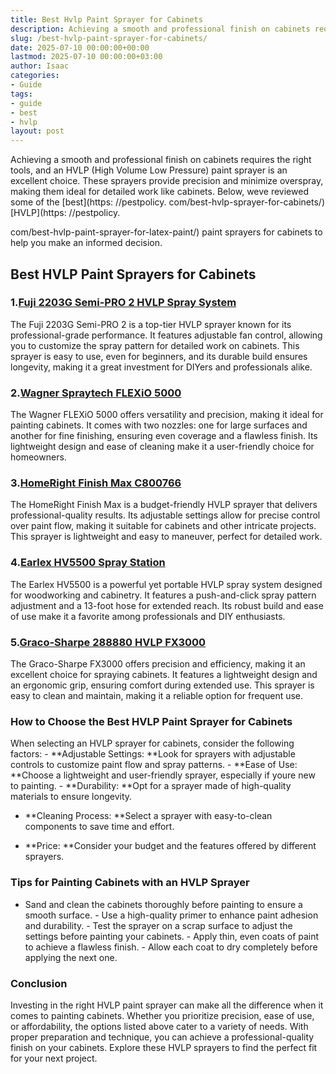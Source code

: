 ```yaml
---
title: Best Hvlp Paint Sprayer for Cabinets
description: Achieving a smooth and professional finish on cabinets requires the right tools, and an HVLP High Volume Low Pressure paint sprayer is an excellent choice.
slug: /best-hvlp-paint-sprayer-for-cabinets/
date: 2025-07-10 00:00:00+00:00
lastmod: 2025-07-10 00:00:00+03:00
author: Isaac
categories:
- Guide
tags:
- guide
- best
- hvlp
layout: post
---
```


Achieving a smooth and professional finish on cabinets requires the right tools, and an HVLP (High Volume Low Pressure) paint sprayer is an excellent choice. These sprayers provide precision and minimize overspray, making them ideal for detailed work like cabinets. Below, weve reviewed some of the [best](https: //pestpolicy. com/best-hvlp-sprayer-for-cabinets/) [HVLP](https: //pestpolicy.

com/best-hvlp-paint-sprayer-for-latex-paint/) paint sprayers for cabinets to help you make an informed decision.

##  Best HVLP Paint Sprayers for Cabinets

###  1.[Fuji 2203G Semi-PRO 2 HVLP Spray System](https://www.amazon.com/dp/B07P6RM9TZ?tag=p-policy-20)

The Fuji 2203G Semi-PRO 2 is a top-tier HVLP sprayer known for its professional-grade performance. It features adjustable fan control, allowing you to customize the spray pattern for detailed work on cabinets. This sprayer is easy to use, even for beginners, and its durable build ensures longevity, making it a great investment for DIYers and professionals alike.

###  2.[Wagner Spraytech FLEXiO 5000](https://www.amazon.com/dp/B09HZ4T8H1?tag=p-policy-20)

The Wagner FLEXiO 5000 offers versatility and precision, making it ideal for painting cabinets. It comes with two nozzles: one for large surfaces and another for fine finishing, ensuring even coverage and a flawless finish. Its lightweight design and ease of cleaning make it a user-friendly choice for homeowners.

###  3.[HomeRight Finish Max C800766](https://www.amazon.com/dp/B08GCSP6LM?tag=p-policy-20)

The HomeRight Finish Max is a budget-friendly HVLP sprayer that delivers professional-quality results. Its adjustable settings allow for precise control over paint flow, making it suitable for cabinets and other intricate projects. This sprayer is lightweight and easy to maneuver, perfect for detailed work.

###  4.[Earlex HV5500 Spray Station](https://www.amazon.com/dp/B0854P4SD1?tag=p-policy-20)

The Earlex HV5500 is a powerful yet portable HVLP spray system designed for woodworking and cabinetry. It features a push-and-click spray pattern adjustment and a 13-foot hose for extended reach. Its robust build and ease of use make it a favorite among professionals and DIY enthusiasts.

###  5.[Graco-Sharpe 288880 HVLP FX3000](https://www.amazon.com/dp/B074WNR16X?tag=p-policy-20)

The Graco-Sharpe FX3000 offers precision and efficiency, making it an excellent choice for spraying cabinets. It features a lightweight design and an ergonomic grip, ensuring comfort during extended use. This sprayer is easy to clean and maintain, making it a reliable option for frequent use.

###  How to Choose the Best HVLP Paint Sprayer for Cabinets

When selecting an HVLP sprayer for cabinets, consider the following factors: - **Adjustable Settings: **Look for sprayers with adjustable controls to customize paint flow and spray patterns. - **Ease of Use: **Choose a lightweight and user-friendly sprayer, especially if youre new to painting. - **Durability: **Opt for a sprayer made of high-quality materials to ensure longevity.

- **Cleaning Process: **Select a sprayer with easy-to-clean components to save time and effort.

- **Price: **Consider your budget and the features offered by different sprayers.

###  Tips for Painting Cabinets with an HVLP Sprayer

- Sand and clean the cabinets thoroughly before painting to ensure a smooth surface. - Use a high-quality primer to enhance paint adhesion and durability. - Test the sprayer on a scrap surface to adjust the settings before painting your cabinets. - Apply thin, even coats of paint to achieve a flawless finish. - Allow each coat to dry completely before applying the next one.

###  Conclusion

Investing in the right HVLP paint sprayer can make all the difference when it comes to painting cabinets. Whether you prioritize precision, ease of use, or affordability, the options listed above cater to a variety of needs. With proper preparation and technique, you can achieve a professional-quality finish on your cabinets. Explore these HVLP sprayers to find the perfect fit for your next project.
